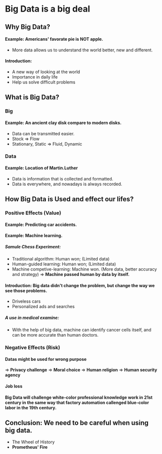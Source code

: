 # Big Data is a big deal
## Why Big Data?
#### Example: Americans' favorate pie is NOT apple.
- More data allows us to understand the world better, new and different.
#### Introduction:
- A new way of looking at the world
- Importance in daily life
- Help us solve difficult problems
## What is Big Data?
### Big
#### Example: An ancient clay disk compare to modern disks.
- Data can be transmitted easier.
- Stock => Flow
- Stationary, Static => Fluid, Dynamic
### Data
#### Example: Location of Martin.Luther
- Data is information that is collected and formatted.
- Data is everywhere, and nowadays is always recorded.
## How Big Data is Used and effect our lifes?
### Positive Effects (Value)
#### Example: Predicting car accidents.
#### Example: Machine learning.
##### Samule Chess Experiment:
- Traditional algorithm: Human won; (Limited data)
- Human-guided learning: Human won; (Limited data)
- Machine competive-learning: Machine won. (More data, better accuracy and strategy)
=> **Machine passed human by data by itself.**
#### Introduction: Big data didn't change the problem, but change the way we see those problems.
- Driveless cars
- Personalized ads and searches
##### A use in medical examine:
- With the help of big data, machine can identify cancer cells itself, and can be more accurate than human doctors.
### Negative Effects (Risk)
#### Datas might be used for wrong purpose
=> **Privacy challenge**
=> **Moral choice**
=> **Human religion**
=> **Human security agency**
#### Job loss
#### Big Data will challenge white-color professional knowledge work in 21st century in the same way that factory automation callenged blue-color labor in the 19th century.
## Conclusion: We need to be careful when using big data.
- The Wheel of History
- **Prometheus' Fire**

